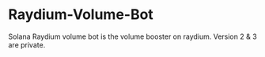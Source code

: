 # Raydium-Volume-Bot
Solana Raydium volume bot is the volume booster on raydium. Version 2 &amp; 3 are private.
